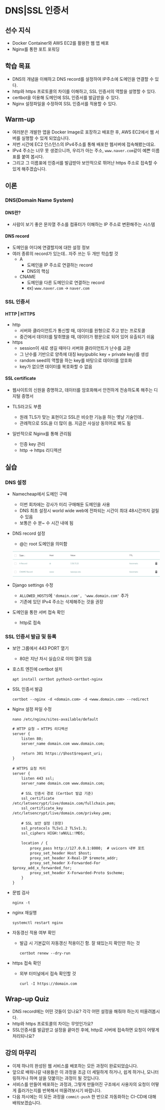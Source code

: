 # DNS|SSL 인증서



## 선수 지식

- Docker Container와 AWS EC2를 활용한 웹 앱 배포
- Nginx를 통한 포트 포워딩



## 학습 목표

- DNS의 개념을 이해하고 DNS record를 설정하여 IP주소에 도메인을 연결할 수 있다.
- http와 https 프로토콜의 차이를 이해하고, SSL 인증서의 역할을 설명할 수 있다.
- certbot을 이용해 도메인에 SSL 인증서를 발급받을 수 있다.
- Nginx 설정파일을 수정하여 SSL 인증서를 적용할 수 있다.



## Warm-up

- 여러분은 개발한 앱을 Docker Image로 포장하고 배포한 후, AWS EC2에서 웹 서버를 실행할 수 있게 되었습니다.
- 저번 시간에 EC2 인스턴스의 IPv4주소를 통해 배포한 웹서버에 접속해봤는데요.
- IPv4 주소는 너무 못 생겼으니까, 우리가 아는 주소, `www.naver.com`같이 예쁜 이름표를 붙여 봅시다.
- 그리고 그 이름표에 인증서를 발급받아 보안적으로 뛰어난 https 주소로 접속할 수 있게 해주겠습니다.



## 이론

### DNS(Domain Name System)

#### DNS란?

- 사람이 보기 좋은 문자열 주소를 컴퓨터가 이해하는 IP 주소로 변환해주는 시스템



#### DNS record

- 도메인을 어디에 연결할지에 대한 설정 정보
- 여러 종류의 record가 있는데.. 자주 쓰는 두 개만 학습할 것
  - A
    - 도메인을 IP 주소로 연결하는 record
    - DNS의 핵심
  - CNAME
    - 도메인을 다른 도메인으로 연결하는 record
    - ex) `www.naver.com` -> `naver.com`



### SSL 인증서

#### HTTP | HTTPS

- http
  - 서버와 클라이언트가 통신할 때, 데이터를 원형으로 주고 받는 프로토콜
  - 중간에서 데이터를 탈취했을 때, 데이터가 평문으로 되어 있어 유출되기 쉬움
- https
  - session이 새로 생길 때마다 서버와 클라이언트가 난수를 교환
  - 그 난수를 기반으로 양측에 대칭 key(public key + private key)를 생성
  - random seed의 역할을 하는 key를 바탕으로 데이터를 암호화
  - key가 없으면 데이터를 복호화할 수 없음



#### SSL certificate

- 웹사이트의 신원을 증명하고, 데이터를 암호화해서 안전하게 전송하도록 해주는 디지털 증명서
- TLS라고도 부름
  - 원래 TLS가 맞는 표현이고 SSL은 비슷한 기능을 하는 옛날 기술인데..
  - 관례적으로 SSL을 더 많이 씀. 지금은 사실상 동의어로 봐도 됨

- 일반적으로 Nginx를 통해 관리됨
  - 인증 key 관리
  - http -> https 리디렉션



## 실습

### DNS 설정

- Namecheap에서 도메인 구매
  - 이번 회차에는 강사가 미리 구매해둔 도메인을 사용
  - DNS 최초 설정시 world wide web에 전파되는 시간이 최대 48시간까지 걸릴 수 있음
  - 보통은 수 분~ 수 시간 내에 됨
  
- DNS record 설정

  - @는 root 도메인을 의미함

  ![](./dns1.png)

- Django settings 수정
  
  - `ALLOWED_HOSTS`에 `'domain.com', 'www.domain.com'` 추가
  - 기존에 있던 IPv4 주소는 삭제해주는 것을 권장
  
- 도메인을 통한 서버 접속 확인

  - http로 접속



### SSL 인증서 발급 및 등록

- 보안 그룹에서 443 PORT 열기

  - 80은 지난 차시 실습으로 이미 열려 있음

- 호스트 엔진에 certbot 설치

  `apt install certbot python3-certbot-nginx`

- SSL 인증서 발급

  `certbot --nginx -d <domain.com> -d <www.domain.com> --redirect`

- Nginx 설정 파일 수정

  `nano /etc/nginx/sites-available/default`

  ```nginx
  # HTTP 요청 → HTTPS 리디렉션
  server {
      listen 80;
      server_name domain.com www.domain.com;
  
      return 301 https://$host$request_uri;
  }
  
  # HTTPS 요청 처리
  server {
      listen 443 ssl;
      server_name domain.com www.domain.com;
  
      # SSL 인증서 경로 (Certbot 발급 기준)
      ssl_certificate     /etc/letsencrypt/live/domain.com/fullchain.pem;
      ssl_certificate_key /etc/letsencrypt/live/domain.com/privkey.pem;
  
      # SSL 보안 설정 (권장)
      ssl_protocols TLSv1.2 TLSv1.3;
      ssl_ciphers HIGH:!aNULL:!MD5;
  
      location / {
          proxy_pass http://127.0.0.1:8000;  # uvicorn 내부 포트
          proxy_set_header Host $host;
          proxy_set_header X-Real-IP $remote_addr;
          proxy_set_header X-Forwarded-For $proxy_add_x_forwarded_for;
          proxy_set_header X-Forwarded-Proto $scheme;
      }
  }
  ```

- 문법 검사

  `nginx -t`

- nginx 재실행

  `systemctl restart nginx`

- 자동갱신 적용 여부 확인

  - 발급 시 기본값이 자동갱신 적용이긴 함. 잘 돼있는지 확인만 하는 것

    `certbot renew --dry-run`

- https 접속 확인

  - 외부 터미널에서 접속 확인할 것

    `curl -I https://domain.com`



## Wrap-up Quiz

- DNS record에는 어떤 것들이 있나요? 각각 어떤 설정을 해줘야 하는지 떠올려봅시다.
- http와 https 프로토콜의 차이는 무엇인가요?
- SSL인증서를 발급받고 설정을 끝마친 후에, http로 서버에 접속하면 요청이 어떻게 처리되나요?



## 강의 마무리

- 이제 하나의 완성된 웹 서비스를 배포하는 모든 과정이 완료되었습니다.
- 앞으로 배워나갈 내용들은 이 과정을 조금 더 세밀하게 하거나, 쉽게 하거나, 모니터링하거나 하며 살을 덧붙이는 과정이 될 것입니다.
- 서비스를 만들어 배포하는 과정과, 그렇게 만들어진 구조에서 사용자의 요청이 어떻게 흘러가는지를 반복해서 떠올려보시기 바랍니다.
- 다음 차시에는 이 모든 과정을 `commit-push` 한 번으로 자동화하는 CI-CD에 대해 배워보겠습니다.